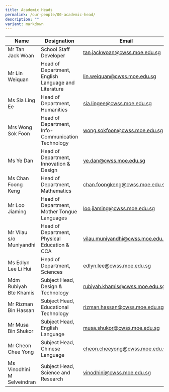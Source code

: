 ```yaml
---
title: Academic Heads
permalink: /our-people/00-academic-head/
description: ""
variant: markdown
---
```

| Name | Designation | Email | 
| -------- | -------- | -------- |
| Mr Tan Jack Woan | School Staff Developer | [tan.jackwoan@cwss.moe.edu.sg](mailto:tan.jackwoan@cwss.moe.edu.sg) |
| Mr Lin Weiquan | Head of Department, English Language and Literature | [lin.weiquan@cwss.moe.edu.sg](mailto:lin.weiquan@cwss.moe.edu.sg) |
| Ms Sia Ling Ee | Head of Department, Humanities | [sia.lingee@cwss.moe.edu.sg](mailto:sia.lingee@cwss.moe.edu.sg) |
| Mrs Wong Sok Foon | Head of Department, Info-Communication Technology |  [wong.sokfoon@cwss.moe.edu.sg](mailto:wong.sokfoon@cwss.moe.edu.sg) |
| Ms Ye Dan | Head of Department, Innovation & Design | [ye.dan@cwss.moe.edu.sg](mailto:ye.dan@cwss.moe.edu.sg) |
| Ms Chan Foong Keng | Head of Department, Mathematics | [chan.foongkeng@cwss.moe.edu.sg](mailto:chan.foongkeng@cwss.moe.edu.sg) |
| Mr Loo Jiaming | Head of Department, Mother Tongue Languages | [loo.jiaming@cwss.moe.edu.sg](mailto:loo.jiaming@cwss.moe.edu.sg) |
| Mr Vilau s/o Muniyandhi | Head of Department, Physical Education & CCA | [vilau.muniyandhi@cwss.moe.edu.sg](mailto:vilau.muniyandhi@cwss.moe.edu.sg) |
| Ms Edlyn Lee Li Hui | Head of Department, Sciences | [edlyn.lee@cwss.moe.edu.sg](mailto:edlyn.lee@cwss.moe.edu.sg) |
| Mdm Rubiyah Bte Khamis | Subject Head, Design & Technology | [rubiyah.khamis@cwss.moe.edu.sg](mailto:rubiyah.khamis@cwss.moe.edu.sg) |
| Mr Rizman Bin Hassan | Subject Head, Educational Technology | [rizman.hassan@cwss.moe.edu.sg](mailto:rizman.hassan@cwss.moe.edu.sg) |
| Mr Musa Bin Shukor | Subject Head, English Language | [musa.shukor@cwss.moe.edu.sg](mailto:musa.shukor@cwss.moe.edu.sg) |
| Mr Cheon Chee Yong | Subject Head, Chinese Language | [cheon.cheeyong@cwss.moe.edu.sg](mailto:cheon.cheeyong@cwss.moe.edu.sg) |
| Ms Vinodhini M Selveindran | Subject Head, Science and Research | [vinodhini@cwss.moe.edu.sg](mailto:cheon.cheeyong@cwss.moe.edu.sg) |